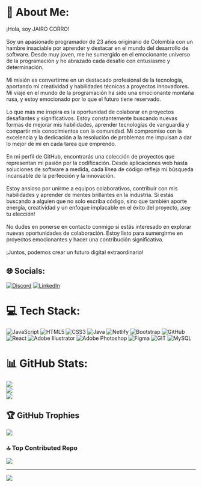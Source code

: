 # 💫 About Me:
¡Hola, soy JAIRO CORRO!<br><br>Soy un apasionado programador de 23 años originario de Colombia con un hambre insaciable por aprender y destacar en el mundo del desarrollo de software. Desde muy joven, me he sumergido en el emocionante universo de la programación y he abrazado cada desafío con entusiasmo y determinación.<br><br>Mi misión es convertirme en un destacado profesional de la tecnología, aportando mi creatividad y habilidades técnicas a proyectos innovadores. Mi viaje en el mundo de la programación ha sido una emocionante montaña rusa, y estoy emocionado por lo que el futuro tiene reservado.<br><br>Lo que más me inspira es la oportunidad de colaborar en proyectos desafiantes y significativos. Estoy constantemente buscando nuevas formas de mejorar mis habilidades, aprender tecnologías de vanguardia y compartir mis conocimientos con la comunidad. Mi compromiso con la excelencia y la dedicación a la resolución de problemas me impulsan a dar lo mejor de mí en cada tarea que emprendo.<br><br>En mi perfil de GitHub, encontrarás una colección de proyectos que representan mi pasión por la codificación. Desde aplicaciones web hasta soluciones de software a medida, cada línea de código refleja mi búsqueda incansable de la perfección y la innovación.<br><br>Estoy ansioso por unirme a equipos colaborativos, contribuir con mis habilidades y aprender de mentes brillantes en la industria. Si estás buscando a alguien que no solo escriba código, sino que también aporte energía, creatividad y un enfoque implacable en el éxito del proyecto, ¡soy tu elección!<br><br>No dudes en ponerse en contacto conmigo si estás interesado en explorar nuevas oportunidades de colaboración. Estoy listo para sumergirme en proyectos emocionantes y hacer una contribución significativa.<br><br>¡Juntos, podemos crear un futuro digital extraordinario!<br>


## 🌐 Socials:
[![Discord](https://img.shields.io/badge/Discord-%237289DA.svg?logo=discord&logoColor=white)](https://discord.gg/jairocorro) [![LinkedIn](https://img.shields.io/badge/LinkedIn-%230077B5.svg?logo=linkedin&logoColor=white)](https://linkedin.com/in/https://www.linkedin.com/in/jairo-corro) 

# 💻 Tech Stack:
![JavaScript](https://img.shields.io/badge/javascript-%23323330.svg?style=for-the-badge&logo=javascript&logoColor=%23F7DF1E) ![HTML5](https://img.shields.io/badge/html5-%23E34F26.svg?style=for-the-badge&logo=html5&logoColor=white) ![CSS3](https://img.shields.io/badge/css3-%231572B6.svg?style=for-the-badge&logo=css3&logoColor=white) ![Java](https://img.shields.io/badge/java-%23ED8B00.svg?style=for-the-badge&logo=java&logoColor=white) ![Netlify](https://img.shields.io/badge/netlify-%23000000.svg?style=for-the-badge&logo=netlify&logoColor=#00C7B7) ![Bootstrap](https://img.shields.io/badge/bootstrap-%23563D7C.svg?style=for-the-badge&logo=bootstrap&logoColor=white) ![GitHub](https://img.shields.io/badge/GitHub-%23121011.svg?style=for-the-badge&logo=github&logoColor=white) ![React](https://img.shields.io/badge/react-%2320232a.svg?style=for-the-badge&logo=react&logoColor=%2361DAFB) ![Adobe Illustrator](https://img.shields.io/badge/adobeillustrator-%23FF9A00.svg?style=for-the-badge&logo=adobeillustrator&logoColor=white) ![Adobe Photoshop](https://img.shields.io/badge/adobephotoshop-%2331A8FF.svg?style=for-the-badge&logo=adobephotoshop&logoColor=white) 	![Figma](https://img.shields.io/badge/figma-%23F24E1E.svg?style=for-the-badge&logo=figma&logoColor=white) ![GIT](https://img.shields.io/badge/Git-fc6d26?style=for-the-badge&logo=git&logoColor=white) ![MySQL](https://img.shields.io/badge/mysql-%2300f.svg?style=for-the-badge&logo=mysql&logoColor=white)
# 📊 GitHub Stats:
![](https://github-readme-stats.vercel.app/api?username=jlcorro&theme=tokyonight&hide_border=false&include_all_commits=false&count_private=false)<br/>
![](https://github-readme-streak-stats.herokuapp.com/?user=jlcorro&theme=tokyonight&hide_border=false)<br/>
![](https://github-readme-stats.vercel.app/api/top-langs/?username=jlcorro&theme=tokyonight&hide_border=false&include_all_commits=false&count_private=false&layout=compact)

## 🏆 GitHub Trophies
![](https://github-profile-trophy.vercel.app/?username=jlcorro&theme=nord&no-frame=false&no-bg=true&margin-w=4)

### 🔝 Top Contributed Repo
![](https://github-contributor-stats.vercel.app/api?username=jlcorro&limit=5&theme=dark&combine_all_yearly_contributions=true)

---
[![](https://visitcount.itsvg.in/api?id=jlcorro&icon=0&color=0)](https://visitcount.itsvg.in)

<!-- Proudly created with GPRM ( https://gprm.itsvg.in ) -->
